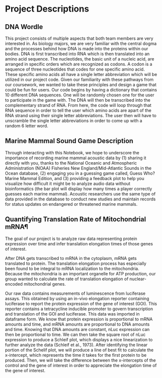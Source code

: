 # Project Descriptions

## DNA Wordle
This project consists of multiple aspects that both team members are very interested in. As biology majors, we are very familiar with the central dogma and the processes behind how DNA is made into the proteins within our bodies. DNA is first transcribed into RNA which is then translated into an amino acid sequence. The nucleotides, the basic unit of a nucleic acid, are arranged in specific orders which are recognized as codons. A codon is a sequence of three nucleotides that codes for one specific amino acid. These specific amino acids all have a single letter abbreviation which will be utilized in our project code. Given our familiarity with these pathways from our coursework, we wanted to take these principles and design a game that could be fun for users. Our code begins by having a dictionary that contains 10 different DNA sequences. One will be randomly chosen one for the user to participate in the game with. The DNA will then be transcribed into the complementary strand of RNA. From here, the code will loop through that RNA sequence in order to tell the user which amino acids are apart of the RNA strand using their single letter abbreviations. The user then will have to unscramble the single letter abbreviations in order to come up with a random 6 letter word.

## Marine Mammal Sound Game Description
Through interacting with this Notebook, we hope to underscore the importance of recording marine mammal
acoustic data by (1) sharing it directly with you, thanks to the National Oceanic and Atmospheric Administration
(NOAA) Fisheries New England/Mid-Atlantic Sounds in the Ocean database, (2) engaging you in a guessing
game called, Guess Who? Marine Mammal Edition, and (3) providing a feedback plot to help you visualize how
difficult it might be to analyze audio data without bioinformatics (the bar plot will display how many times a
player correctly guesses each marine mammal). Acoustic researchers use the same type of data provided in the
database to conduct new studies and maintain records for status updates on endangered or threatened marine
mammals.

## Quantifying Translation Rate of Mitochondrial mRNA¶
The goal of our project is to analyze raw data representing protein expression over time and infer translation elongation times of those genes of interest.

After DNA gets transcribed to mRNA in the cytoplasm, mRNA gets translated to protein. The translation elongation process has especially been found to be integral to mRNA localization to the mitochondria. Because the mitochondria is an important organelle for ATP production, our group wanted to calculate the rate of translation elongation of nuclear-encoded mitochondrial genes.

Our raw data contains measurements of luminescence from luciferase assays. This obtained by using an in-vivo elongation reporter containing luciferase to report the protein expression of the gene of interest (GOI). This reporter contains a tetracycline inducible promoter to govern transcription and translation of the GOI and luciferase. This data was imported in dataframe form. We know that protein expression is proportional to mRNA amounts and time, and mRNA amounts are proportional to DNA amounts and time. Knowing that DNA amounts are constant, nLuc expression can then be proportional to time. We can then take the square root of nLuc expression to produce a Schleif plot, which displays a nice linearization to further analyze the data (Schleif et al., 1973). After identifying the linear portion of the Schelif plot, we will produce a line of best fit to calculate the x-intercept, which represents the time it takes for the first protein to be produced. Then, we will take the difference between the x-intercepts of the control and the gene of interest in order to appreciate the elongation time of the gene of interest.

